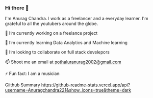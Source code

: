 ### Hi there 👋

I'm Anurag Chandra. I work as a freelancer and a everyday learner. I'm grateful to all the youtubers around the globe. 

🔭 I’m currently working on a freelance project

🌱 I’m currently learning Data Analytics and Machine learning

👯 I’m looking to collaborate on full stack develepors

📫 Shoot me an email at pothaluranurag2002@gmail.com

⚡ Fun fact: I am a musician

Giithub Summary
https://github-readme-stats.vercel.app/api?username=Anuragchandra221&show_icons=true&theme=dark


<!--
**Anuragchandra221/Anuragchandra221** is a ✨ _special_ ✨ repository because its `README.md` (this file) appears on your GitHub profile.

Here are some ideas to get you started:

- 🔭 I’m currently working on ...
- 🌱 I’m currently learning ...
- 👯 I’m looking to collaborate on ...
- 🤔 I’m looking for help with ...
- 💬 Ask me about ...
- 📫 How to reach me: ...
- 😄 Pronouns: ...
- ⚡ Fun fact: ...
-->
